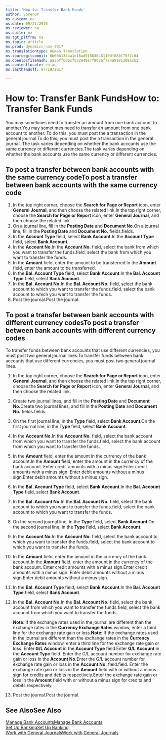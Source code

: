 ```yaml
---
title: 'How to: Transfer Bank Funds'
author: SorenGP
ms.custom: na
ms.date: 09/21/2016
ms.reviewer: na
ms.suite: na
ms.tgt_pltfrm: na
ms.topic: article
ms.prod: dynamics-nav-2017
ms.translationtype: Human Translation
ms.sourcegitcommit: 6b60b1344a1e18ad91863046110df880f75f7c04
ms.openlocfilehash: aa36ff606cf832049e7f002af724a9185289a2b3
ms.contentlocale: en-au
ms.lasthandoff: 07/19/2017

---
```


# <a name="how-to-transfer-bank-funds"></a><span data-ttu-id="128eb-102">How to: Transfer Bank Funds</span><span class="sxs-lookup"><span data-stu-id="128eb-102">How to: Transfer Bank Funds</span></span>
<span data-ttu-id="128eb-103">You may sometimes need to transfer an amount from one bank account to another.</span><span class="sxs-lookup"><span data-stu-id="128eb-103">You may sometimes need to transfer an amount from one bank account to another.</span></span> <span data-ttu-id="128eb-104">To do this, you must post the a transaction in the general journal.</span><span class="sxs-lookup"><span data-stu-id="128eb-104">To do this, you must post the a transaction in the general journal.</span></span> <span data-ttu-id="128eb-105">The task varies depending on whether the bank accounts use the same currency or different currencies.</span><span class="sxs-lookup"><span data-stu-id="128eb-105">The task varies depending on whether the bank accounts use the same currency or different currencies.</span></span>

## <a name="to-post-a-transfer-between-bank-accounts-with-the-same-currency-code"></a><span data-ttu-id="128eb-106">To post a transfer between bank accounts with the same currency code</span><span class="sxs-lookup"><span data-stu-id="128eb-106">To post a transfer between bank accounts with the same currency code</span></span>
1. <span data-ttu-id="128eb-107">In the top right corner, choose the **Search for Page or Report** icon, enter **General Journal**, and then choose the related link.</span><span class="sxs-lookup"><span data-stu-id="128eb-107">In the top right corner, choose the **Search for Page or Report** icon, enter **General Journal**, and then choose the related link.</span></span>
2. <span data-ttu-id="128eb-108">On a journal line, fill in the **Posting Date** and **Document No.**</span><span class="sxs-lookup"><span data-stu-id="128eb-108">On a journal line, fill in the **Posting Date** and **Document No.**</span></span> <span data-ttu-id="128eb-109">fields.</span><span class="sxs-lookup"><span data-stu-id="128eb-109">fields.</span></span>
3. <span data-ttu-id="128eb-110">In the **Account Type** field, select **Bank Account**.</span><span class="sxs-lookup"><span data-stu-id="128eb-110">In the **Account Type** field, select **Bank Account**.</span></span>
4. <span data-ttu-id="128eb-111">In the **Account No.**</span><span class="sxs-lookup"><span data-stu-id="128eb-111">In the **Account No.**</span></span> <span data-ttu-id="128eb-112">field, select the bank from which you want to transfer the funds.</span><span class="sxs-lookup"><span data-stu-id="128eb-112">field, select the bank from which you want to transfer the funds.</span></span>
5. <span data-ttu-id="128eb-113">In the **Amount** field, enter the amount to be transferred.</span><span class="sxs-lookup"><span data-stu-id="128eb-113">In the **Amount** field, enter the amount to be transferred.</span></span>
6. <span data-ttu-id="128eb-114">In the **Bal. Account Type** field, select **Bank Account**.</span><span class="sxs-lookup"><span data-stu-id="128eb-114">In the **Bal. Account Type** field, select **Bank Account**.</span></span>
7. <span data-ttu-id="128eb-115">In the **Bal. Account No.**</span><span class="sxs-lookup"><span data-stu-id="128eb-115">In the **Bal. Account No.**</span></span> <span data-ttu-id="128eb-116">field, select the bank account to which you want to transfer the funds.</span><span class="sxs-lookup"><span data-stu-id="128eb-116">field, select the bank account to which you want to transfer the funds.</span></span>
8. <span data-ttu-id="128eb-117">Post the journal.</span><span class="sxs-lookup"><span data-stu-id="128eb-117">Post the journal.</span></span>

## <a name="to-post-a-transfer-between-bank-accounts-with-different-currency-codes"></a><span data-ttu-id="128eb-118">To post a transfer between bank accounts with different currency codes</span><span class="sxs-lookup"><span data-stu-id="128eb-118">To post a transfer between bank accounts with different currency codes</span></span>
<span data-ttu-id="128eb-119">To transfer funds between bank accounts that use different currencies, you must post two general journal lines.</span><span class="sxs-lookup"><span data-stu-id="128eb-119">To transfer funds between bank accounts that use different currencies, you must post two general journal lines.</span></span>

1. <span data-ttu-id="128eb-120">In the top right corner, choose the **Search for Page or Report** icon, enter **General Journal**, and then choose the related link.</span><span class="sxs-lookup"><span data-stu-id="128eb-120">In the top right corner, choose the **Search for Page or Report** icon, enter **General Journal**, and then choose the related link.</span></span>
2. <span data-ttu-id="128eb-121">Create two journal lines, and fill in the **Posting Date** and **Document No.**</span><span class="sxs-lookup"><span data-stu-id="128eb-121">Create two journal lines, and fill in the **Posting Date** and **Document No.**</span></span> <span data-ttu-id="128eb-122">fields.</span><span class="sxs-lookup"><span data-stu-id="128eb-122">fields.</span></span>
3. <span data-ttu-id="128eb-123">On the first journal line, in the **Type** field, select **Bank Account**.</span><span class="sxs-lookup"><span data-stu-id="128eb-123">On the first journal line, in the **Type** field, select **Bank Account**.</span></span>
4. <span data-ttu-id="128eb-124">In the **Account No.**</span><span class="sxs-lookup"><span data-stu-id="128eb-124">In the **Account No.**</span></span> <span data-ttu-id="128eb-125">field, select the bank account from which you want to transfer the funds.</span><span class="sxs-lookup"><span data-stu-id="128eb-125">field, select the bank account from which you want to transfer the funds.</span></span>
5. <span data-ttu-id="128eb-126">In the **Amount** field, enter the amount in the currency of the bank account.</span><span class="sxs-lookup"><span data-stu-id="128eb-126">In the **Amount** field, enter the amount in the currency of the bank account.</span></span> <span data-ttu-id="128eb-127">Enter credit amounts with a minus sign.</span><span class="sxs-lookup"><span data-stu-id="128eb-127">Enter credit amounts with a minus sign.</span></span> <span data-ttu-id="128eb-128">Enter debit amounts without a minus sign.</span><span class="sxs-lookup"><span data-stu-id="128eb-128">Enter debit amounts without a minus sign.</span></span>
6. <span data-ttu-id="128eb-129">In the **Bal. Account Type** field, select **Bank Account**.</span><span class="sxs-lookup"><span data-stu-id="128eb-129">In the **Bal. Account Type** field, select **Bank Account**.</span></span>
7. <span data-ttu-id="128eb-130">In the **Bal. Account No.**</span><span class="sxs-lookup"><span data-stu-id="128eb-130">In the **Bal. Account No.**</span></span> <span data-ttu-id="128eb-131">field, select the bank account to which you want to transfer the funds.</span><span class="sxs-lookup"><span data-stu-id="128eb-131">field, select the bank account to which you want to transfer the funds.</span></span>
8. <span data-ttu-id="128eb-132">On the second journal line, in the **Type** field, select **Bank Account**.</span><span class="sxs-lookup"><span data-stu-id="128eb-132">On the second journal line, in the **Type** field, select **Bank Account**.</span></span>
9. <span data-ttu-id="128eb-133">In the **Account No.**</span><span class="sxs-lookup"><span data-stu-id="128eb-133">In the **Account No.**</span></span> <span data-ttu-id="128eb-134">field, select the bank account to which you want to transfer the funds.</span><span class="sxs-lookup"><span data-stu-id="128eb-134">field, select the bank account to which you want to transfer the funds.</span></span>
10. <span data-ttu-id="128eb-135">In the **Amount** field, enter the amount in the currency of the bank account.</span><span class="sxs-lookup"><span data-stu-id="128eb-135">In the **Amount** field, enter the amount in the currency of the bank account.</span></span> <span data-ttu-id="128eb-136">Enter credit amounts with a minus sign.</span><span class="sxs-lookup"><span data-stu-id="128eb-136">Enter credit amounts with a minus sign.</span></span> <span data-ttu-id="128eb-137">Enter debit amounts without a minus sign.</span><span class="sxs-lookup"><span data-stu-id="128eb-137">Enter debit amounts without a minus sign.</span></span>
11. <span data-ttu-id="128eb-138">In the **Bal. Account Type** field, select **Bank Account**.</span><span class="sxs-lookup"><span data-stu-id="128eb-138">In the **Bal. Account Type** field, select **Bank Account**.</span></span>  
12. <span data-ttu-id="128eb-139">In the **Bal. Account No.**</span><span class="sxs-lookup"><span data-stu-id="128eb-139">In the **Bal. Account No.**</span></span> <span data-ttu-id="128eb-140">field, select the bank account from which you want to transfer the funds.</span><span class="sxs-lookup"><span data-stu-id="128eb-140">field, select the bank account from which you want to transfer the funds.</span></span>

    <span data-ttu-id="128eb-141">**Note**: If the exchange rates used in the journal are different than the exchange rates in the **Currency Exchange Rates** window, enter a third line for the exchange rate gain or loss.</span><span class="sxs-lookup"><span data-stu-id="128eb-141">**Note**: If the exchange rates used in the journal are different than the exchange rates in the **Currency Exchange Rates** window, enter a third line for the exchange rate gain or loss.</span></span> <span data-ttu-id="128eb-142">Enter **G/L Account** in the **Account Type** field.</span><span class="sxs-lookup"><span data-stu-id="128eb-142">Enter **G/L Account** in the **Account Type** field.</span></span> <span data-ttu-id="128eb-143">Enter the G/L account number for exchange rate gain or loss in the **Account No.**</span><span class="sxs-lookup"><span data-stu-id="128eb-143">Enter the G/L account number for exchange rate gain or loss in the **Account No.**</span></span> <span data-ttu-id="128eb-144">field.</span><span class="sxs-lookup"><span data-stu-id="128eb-144">field.</span></span> <span data-ttu-id="128eb-145">Enter the exchange rate gain or loss in the **Amount** field with or without a minus sign for credits and debits respectively.</span><span class="sxs-lookup"><span data-stu-id="128eb-145">Enter the exchange rate gain or loss in the **Amount** field with or without a minus sign for credits and debits respectively.</span></span>
13. <span data-ttu-id="128eb-146">Post the journal.</span><span class="sxs-lookup"><span data-stu-id="128eb-146">Post the journal.</span></span>

## <a name="see-also"></a><span data-ttu-id="128eb-147">See Also</span><span class="sxs-lookup"><span data-stu-id="128eb-147">See Also</span></span>  
[<span data-ttu-id="128eb-148">Manage Bank Accounts</span><span class="sxs-lookup"><span data-stu-id="128eb-148">Manage Bank Accounts</span></span>](bank-manage-bank-accounts.md)  
[<span data-ttu-id="128eb-149">Set Up Banking</span><span class="sxs-lookup"><span data-stu-id="128eb-149">Set Up Banking</span></span>](bank-setup-banking.md)  
[<span data-ttu-id="128eb-150">Work with General Journals</span><span class="sxs-lookup"><span data-stu-id="128eb-150">Work with General Journals</span></span>](ui-work-general-journals.md)

